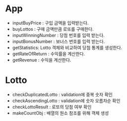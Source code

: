 # App

- inputBuyPrice : 구입 금액을 입력받는다.
- buyLottos : 구매 금액만큼 로또를 구매한다.
- inputWinningNumber : 당첨 번호를 입력 받는다.
- inputBonusNumber : 보너스 번호를 입력 받는다.
- getStatistics: Lotto 객체와 비교하여 당첨 통계를 생성한다.
- getRateOfReturn : 수익률을 계산한다.
- getRevenue : 수익을 계산한다.

# Lotto

- checkDuplicatedLotto : validation에 중복 숫자 확인
- checkAscendingLotto : validation에 숫자 오름차순 확인
- checkLottoResult : 로또의 당첨 여부 확인
- makeCountObj : 배열의 원소 참조를 위해 객체 생성
